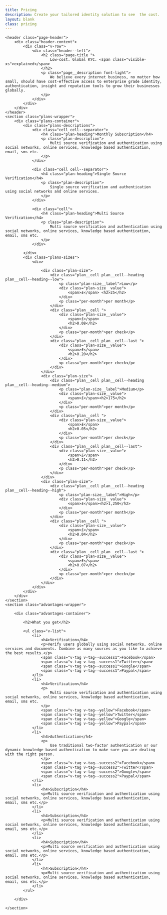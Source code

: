 ```yaml
---
title: Pricing
description: Create your tailored identity solution to see  the cost.  You'll be pleasantly surprised.
layout: blank
class: pricing
---
```

<div id="pricing-wrapper" ng-controller="CartCtrl as cart">

	<header class="page-header">
		<div class="header-content">
			<div class="v-row">
				<div class="header--left">
					<h2 class="page-title ">
						Low-cost. Global KYC. <span class="visible-xs">explained</span>
					</h2>
					<p class="page__description font-light">
						We believe every internet business, no matter how small, should have cost-effective access to enterprise grade identity, authentication, insight and reputation tools to grow their businesses globally.
					</p>
				</div>
			</div>
		</div>
	</header>
	<section class="plans-wrapper">
		<div class="plans-container">
			<div class="plans-descriptions">
				<div class="cell cell--separator">
					<h4 class="plan-heading">Monthly Subscription</h4>
					<p class="plan-description">
						Multi source verification and authentication using social networks, online services, knowledge based authentication, email, sms etc.
					</p>
				</div>

				<div class="cell cell--separator">
					<h4 class="plan-heading">Single Source Verification</h4>
					<p class="plan-description">
						Single source verification and authentication using social networks and online services.
					</p>
				</div>

				<div class="cell">
					<h4 class="plan-heading">Multi Source Verification</h4>
					<p class="plan-description">
						Multi source verification and authentication using social networks, online services, knowledge based authentication, email, sms etc.
					</p>
				</div>

			</div>
			<div class="plans-sizes">
				<div>

					<div class="plan-size">
						<div class="plan__cell plan__cell--heading plan__cell--heading--low">
							<p class="plan-size__label">Low</p>
							<div class="plan-size__value">
								<span>£</span> <h2>25</h2>
							</div>
							<p class="per-month">per month</p>
						</div>
						<div class="plan__cell ">
							<div class="plan-size__value">
								<span>£</span>
								<h2>0.08</h2>
							</div>
							<p class="per-month">per check</p>
						</div>
						<div class="plan__cell plan__cell--last ">
							<div class="plan-size__value">
								<span>£</span>
								<h2>0.20</h2>
							</div>
							<p class="per-month">per check</p>
						</div>
					</div>
					<div class="plan-size">
						<div class="plan__cell plan__cell--heading plan__cell--heading--medium">
							<p class="plan-size__label">Medium</p>
							<div class="plan-size__value">
								<span>£</span><h2>175</h2>
							</div>
							<p class="per-month">per month</p>
						</div>
						<div class="plan__cell ">
							<div class="plan-size__value">
								<span>£</span>
								<h2>0.05</h2>
							</div>
							<p class="per-month">per check</p>
						</div>
						<div class="plan__cell plan__cell--last">
							<div class="plan-size__value">
								<span>£</span>
								<h2>0.11</h2>
							</div>
							<p class="per-month">per check</p>
						</div>
					</div>
					<div class="plan-size">
						<div class="plan__cell plan__cell--heading plan__cell--heading--high">
							<p class="plan-size__label">High</p>
							<div class="plan-size__value">
								<span>£</span><h2>1,250</h2>
							</div>
							<p class="per-month">per month</p>
						</div>
						<div class="plan__cell ">
							<div class="plan-size__value">
								<span>£</span>
								<h2>0.04</h2>
							</div>
							<p class="per-month">per check</p>
						</div>
						<div class="plan__cell plan__cell--last ">
							<div class="plan-size__value">
								<span>£</span>
								<h2>0.07</h2>
							</div>
							<p class="per-month">per check</p>
						</div>
					</div>
				</div>
			</div>
		</div>
	</section>
	<section class="advantages-wrapper">

		<div class="advantages-container">

			<h2>What you get</h2>

			<ul class="v-list">
				<li>
					<h4>Verification</h4>
					<p>Verify users globally using social networks, online services and documents. Combine as many sources as you like to achieve the best results.</p>
					<span class="v-tag v-tag--success1">Facebook</span>
					<span class="v-tag v-tag--success1">Twitter</span>
					<span class="v-tag v-tag--success1">Google</span>
					<span class="v-tag v-tag--success1">Paypal</span>
				</li>
				<li>
					<h4>Verification</h4>
					<p>
						Multi source verification and authentication using social networks, online services, knowledge based authentication, email, sms etc.
					</p>
					<span class="v-tag v-tag--yellow">Facebook</span>
					<span class="v-tag v-tag--yellow">Twitter</span>
					<span class="v-tag v-tag--yellow">Google</span>
					<span class="v-tag v-tag--yellow">Paypal</span>
				</li>
				<li>
					<h4>Authentication</h4>
					<p>
						Use traditional two-factor authentication or our dynamic knowledge based authentication to make sure you are dealing with the right person.
					</p>
					<span class="v-tag v-tag--success2">Facebook</span>
					<span class="v-tag v-tag--success2">Twitter</span>
					<span class="v-tag v-tag--success2">Google</span>
					<span class="v-tag v-tag--success2">Paypal</span>
				</li>
				<li>
					<h4>Subscription</h4>
					<p>Multi source verification and authentication using social networks, online services, knowledge based authentication, email, sms etc.</p>
				</li>
				<li>
					<h4>Subscription</h4>
					<p>Multi source verification and authentication using social networks, online services, knowledge based authentication, email, sms etc.</p>
				</li>
				<li>
					<h4>Subscription</h4>
					<p>Multi source verification and authentication using social networks, online services, knowledge based authentication, email, sms etc.</p>
				</li>
				<li>
					<h4>Subscription</h4>
					<p>Multi source verification and authentication using social networks, online services, knowledge based authentication, email, sms etc.</p>
				</li>
			</ul>

		</div>

	</section>
</div>

<script type="text/javascript">

	function load (){

	}

	document.addEventListener('DOMContentLoaded', load);

</script>
